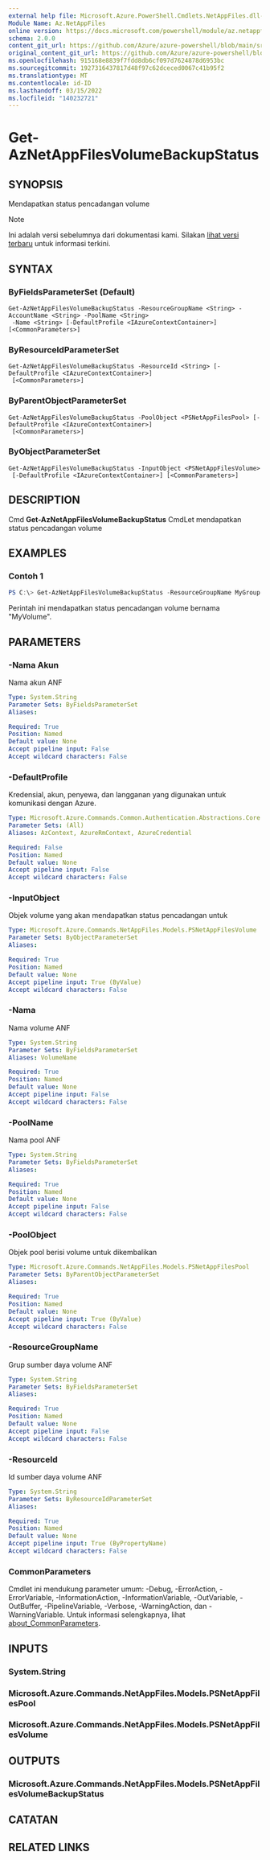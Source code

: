 ```yaml
---
external help file: Microsoft.Azure.PowerShell.Cmdlets.NetAppFiles.dll-Help.xml
Module Name: Az.NetAppFiles
online version: https://docs.microsoft.com/powershell/module/az.netappfiles/get-aznetappfilesvolumebackupstatus
schema: 2.0.0
content_git_url: https://github.com/Azure/azure-powershell/blob/main/src/NetAppFiles/NetAppFiles/help/Get-AzNetAppFilesVolumeBackupStatus.md
original_content_git_url: https://github.com/Azure/azure-powershell/blob/main/src/NetAppFiles/NetAppFiles/help/Get-AzNetAppFilesVolumeBackupStatus.md
ms.openlocfilehash: 915168e8839f7fdd8db6cf097d7624878d6953bc
ms.sourcegitcommit: 1927316437817d48f97c62dceced0067c41b95f2
ms.translationtype: MT
ms.contentlocale: id-ID
ms.lasthandoff: 03/15/2022
ms.locfileid: "140232721"
---
```

# Get-AzNetAppFilesVolumeBackupStatus

## SYNOPSIS
Mendapatkan status pencadangan volume

> [!NOTE]
>Ini adalah versi sebelumnya dari dokumentasi kami. Silakan [lihat versi terbaru](/powershell/module/az.netappfiles/get-aznetappfilesvolumebackupstatus) untuk informasi terkini.

## SYNTAX

### ByFieldsParameterSet (Default)
```
Get-AzNetAppFilesVolumeBackupStatus -ResourceGroupName <String> -AccountName <String> -PoolName <String>
 -Name <String> [-DefaultProfile <IAzureContextContainer>] [<CommonParameters>]
```

### ByResourceIdParameterSet
```
Get-AzNetAppFilesVolumeBackupStatus -ResourceId <String> [-DefaultProfile <IAzureContextContainer>]
 [<CommonParameters>]
```

### ByParentObjectParameterSet
```
Get-AzNetAppFilesVolumeBackupStatus -PoolObject <PSNetAppFilesPool> [-DefaultProfile <IAzureContextContainer>]
 [<CommonParameters>]
```

### ByObjectParameterSet
```
Get-AzNetAppFilesVolumeBackupStatus -InputObject <PSNetAppFilesVolume>
 [-DefaultProfile <IAzureContextContainer>] [<CommonParameters>]
```

## DESCRIPTION
Cmd **Get-AzNetAppFilesVolumeBackupStatus** CmdLet mendapatkan status pencadangan volume

## EXAMPLES

### Contoh 1
```powershell
PS C:\> Get-AzNetAppFilesVolumeBackupStatus -ResourceGroupName MyGroup -AccountName MyAccount -PoolName MyPool -Name MyVolume
```

Perintah ini mendapatkan status pencadangan volume bernama "MyVolume".

## PARAMETERS

### -Nama Akun
Nama akun ANF

```yaml
Type: System.String
Parameter Sets: ByFieldsParameterSet
Aliases:

Required: True
Position: Named
Default value: None
Accept pipeline input: False
Accept wildcard characters: False
```

### -DefaultProfile
Kredensial, akun, penyewa, dan langganan yang digunakan untuk komunikasi dengan Azure.

```yaml
Type: Microsoft.Azure.Commands.Common.Authentication.Abstractions.Core.IAzureContextContainer
Parameter Sets: (All)
Aliases: AzContext, AzureRmContext, AzureCredential

Required: False
Position: Named
Default value: None
Accept pipeline input: False
Accept wildcard characters: False
```

### -InputObject
Objek volume yang akan mendapatkan status pencadangan untuk

```yaml
Type: Microsoft.Azure.Commands.NetAppFiles.Models.PSNetAppFilesVolume
Parameter Sets: ByObjectParameterSet
Aliases:

Required: True
Position: Named
Default value: None
Accept pipeline input: True (ByValue)
Accept wildcard characters: False
```

### -Nama
Nama volume ANF

```yaml
Type: System.String
Parameter Sets: ByFieldsParameterSet
Aliases: VolumeName

Required: True
Position: Named
Default value: None
Accept pipeline input: False
Accept wildcard characters: False
```

### -PoolName
Nama pool ANF

```yaml
Type: System.String
Parameter Sets: ByFieldsParameterSet
Aliases:

Required: True
Position: Named
Default value: None
Accept pipeline input: False
Accept wildcard characters: False
```

### -PoolObject
Objek pool berisi volume untuk dikembalikan

```yaml
Type: Microsoft.Azure.Commands.NetAppFiles.Models.PSNetAppFilesPool
Parameter Sets: ByParentObjectParameterSet
Aliases:

Required: True
Position: Named
Default value: None
Accept pipeline input: True (ByValue)
Accept wildcard characters: False
```

### -ResourceGroupName
Grup sumber daya volume ANF

```yaml
Type: System.String
Parameter Sets: ByFieldsParameterSet
Aliases:

Required: True
Position: Named
Default value: None
Accept pipeline input: False
Accept wildcard characters: False
```

### -ResourceId
Id sumber daya volume ANF

```yaml
Type: System.String
Parameter Sets: ByResourceIdParameterSet
Aliases:

Required: True
Position: Named
Default value: None
Accept pipeline input: True (ByPropertyName)
Accept wildcard characters: False
```

### CommonParameters
Cmdlet ini mendukung parameter umum: -Debug, -ErrorAction, -ErrorVariable, -InformationAction, -InformationVariable, -OutVariable, -OutBuffer, -PipelineVariable, -Verbose, -WarningAction, dan -WarningVariable. Untuk informasi selengkapnya, lihat [about_CommonParameters](http://go.microsoft.com/fwlink/?LinkID=113216).

## INPUTS

### System.String

### Microsoft.Azure.Commands.NetAppFiles.Models.PSNetAppFilesPool

### Microsoft.Azure.Commands.NetAppFiles.Models.PSNetAppFilesVolume

## OUTPUTS

### Microsoft.Azure.Commands.NetAppFiles.Models.PSNetAppFilesVolumeBackupStatus

## CATATAN

## RELATED LINKS
